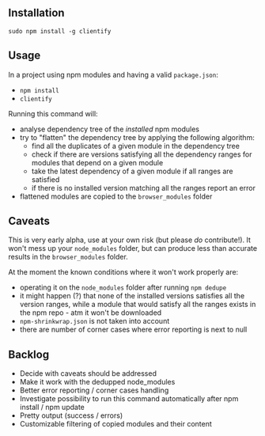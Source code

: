 ## Installation

`sudo npm install -g clientify`

## Usage

In a project using npm modules and having a valid `package.json`:

* `npm install`
* `clientify`

Running this command will:
* analyse dependency tree of the *installed* npm modules
* try to "flatten" the dependency tree by applying the following algorithm:
    * find all the duplicates of a given module in the dependency tree
    * check if there are versions satisfying all the dependency ranges for modules that depend on a given module
    * take the latest dependency of a given module if all ranges are satisfied
    * if there is no installed version matching all the ranges report an error
* flattened modules are copied to the `browser_modules` folder

## Caveats

This is very early alpha, use at your own risk (but please _do_ contribute!). It won't mess up your
`node_modules` folder, but can produce less than accurate results in the `browser_modules` folder.

At the moment the known conditions where it won't work properly are:
* operating it on the `node_modules` folder after running `npm dedupe`
* it might happen (?) that none of the installed versions satisfies all the version ranges, while a module that would satisfy all the ranges exists in the npm repo - atm it won't be downloaded
* `npm-shrinkwrap.json` is not taken into account
* there are number of corner cases where error reporting is next to null

## Backlog

* Decide with caveats should be addressed
* Make it work with the dedupped node_modules
* Better error reporting / corner cases handling
* Investigate possibility to run this command automatically after npm install / npm update
* Pretty output (success / errors)
* Customizable filtering of copied modules and their content
